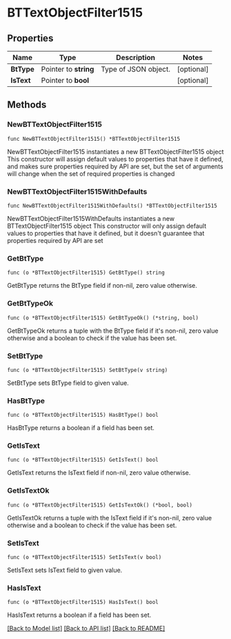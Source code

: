 # BTTextObjectFilter1515

## Properties

Name | Type | Description | Notes
------------ | ------------- | ------------- | -------------
**BtType** | Pointer to **string** | Type of JSON object. | [optional] 
**IsText** | Pointer to **bool** |  | [optional] 

## Methods

### NewBTTextObjectFilter1515

`func NewBTTextObjectFilter1515() *BTTextObjectFilter1515`

NewBTTextObjectFilter1515 instantiates a new BTTextObjectFilter1515 object
This constructor will assign default values to properties that have it defined,
and makes sure properties required by API are set, but the set of arguments
will change when the set of required properties is changed

### NewBTTextObjectFilter1515WithDefaults

`func NewBTTextObjectFilter1515WithDefaults() *BTTextObjectFilter1515`

NewBTTextObjectFilter1515WithDefaults instantiates a new BTTextObjectFilter1515 object
This constructor will only assign default values to properties that have it defined,
but it doesn't guarantee that properties required by API are set

### GetBtType

`func (o *BTTextObjectFilter1515) GetBtType() string`

GetBtType returns the BtType field if non-nil, zero value otherwise.

### GetBtTypeOk

`func (o *BTTextObjectFilter1515) GetBtTypeOk() (*string, bool)`

GetBtTypeOk returns a tuple with the BtType field if it's non-nil, zero value otherwise
and a boolean to check if the value has been set.

### SetBtType

`func (o *BTTextObjectFilter1515) SetBtType(v string)`

SetBtType sets BtType field to given value.

### HasBtType

`func (o *BTTextObjectFilter1515) HasBtType() bool`

HasBtType returns a boolean if a field has been set.

### GetIsText

`func (o *BTTextObjectFilter1515) GetIsText() bool`

GetIsText returns the IsText field if non-nil, zero value otherwise.

### GetIsTextOk

`func (o *BTTextObjectFilter1515) GetIsTextOk() (*bool, bool)`

GetIsTextOk returns a tuple with the IsText field if it's non-nil, zero value otherwise
and a boolean to check if the value has been set.

### SetIsText

`func (o *BTTextObjectFilter1515) SetIsText(v bool)`

SetIsText sets IsText field to given value.

### HasIsText

`func (o *BTTextObjectFilter1515) HasIsText() bool`

HasIsText returns a boolean if a field has been set.


[[Back to Model list]](../README.md#documentation-for-models) [[Back to API list]](../README.md#documentation-for-api-endpoints) [[Back to README]](../README.md)


